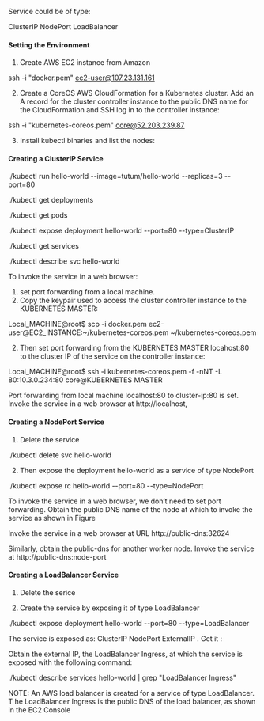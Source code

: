 

Service could be of type:

ClusterIP
NodePort
LoadBalancer


#### Setting the Environment

1. Create AWS EC2 instance from Amazon

ssh -i "docker.pem" ec2-user@107.23.131.161

2. Create a CoreOS AWS CloudFormation for a Kubernetes cluster. Add an A record for the cluster
controller instance to the public DNS name for the CloudFormation and SSH log in to the controller
instance:

ssh -i "kubernetes-coreos.pem" core@52.203.239.87

3. Install kubectl binaries and list the nodes:



#### Creating a ClusterIP Service

./kubectl run hello-world --image=tutum/hello-world --replicas=3 --port=80

./kubectl get deployments

./kubectl get pods

./kubectl expose deployment hello-world --port=80 --type=ClusterIP

./kubectl get services

./kubectl describe svc hello-world



To invoke the service in a web browser:
1. set port forwarding from a local machine.
2. Copy the keypair used to access the cluster controller instance to the KUBERNETES MASTER:

Local_MACHINE@root$ scp -i docker.pem ec2-user@EC2_INSTANCE:~/kubernetes-coreos.pem ~/kubernetes-coreos.pem

2. Then set port forwarding
 from the KUBERNETES MASTER locahost:80
 to the cluster IP of the service on the controller instance:

Local_MACHINE@root$ ssh -i kubernetes-coreos.pem -f -nNT -L 80:10.3.0.234:80 core@KUBERNETES MASTER


Port forwarding from local machine localhost:80 to cluster-ip:80 is set. Invoke the service in a web
browser at http://localhost,





#### Creating a NodePort Service

1. Delete the service

./kubectl delete svc hello-world

2. Then expose the deployment hello-world as a service of type NodePort

./kubectl expose rc hello-world --port=80 --type=NodePort


To invoke the service in a web browser, we don’t need to set port forwarding.
Obtain the public DNS name of the node at which to invoke the service as shown in Figure

Invoke the service in a web browser at URL http://public-dns:32624

Similarly, obtain the public-dns for another worker node. Invoke the service at
http://public-dns:node-port









#### Creating a LoadBalancer Service

1. Delete the serice

2. Create the service by exposing it of type LoadBalancer

./kubectl expose deployment hello-world --port=80 --type=LoadBalancer


The service is exposed as:
ClusterIP
NodePort
ExternalIP . Get it :

Obtain the external IP, the LoadBalancer Ingress, at which the service is exposed with the following
command:

./kubectl describe services hello-world | grep "LoadBalancer Ingress"



NOTE:
An AWS load balancer is created for a service of type LoadBalancer. T
he LoadBalancer Ingress is the public DNS of the load balancer, as shown in the EC2 Console










